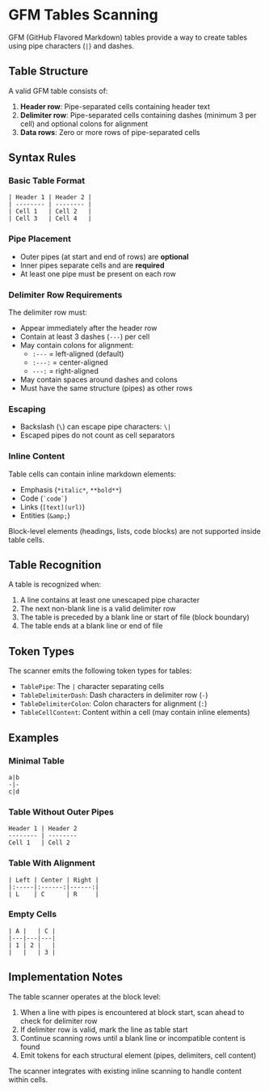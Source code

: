 # GFM Tables Scanning

GFM (GitHub Flavored Markdown) tables provide a way to create tables using pipe characters (`|`) and dashes.

## Table Structure

A valid GFM table consists of:

1. **Header row**: Pipe-separated cells containing header text
2. **Delimiter row**: Pipe-separated cells containing dashes (minimum 3 per cell) and optional colons for alignment
3. **Data rows**: Zero or more rows of pipe-separated cells

## Syntax Rules

### Basic Table Format

```
| Header 1 | Header 2 |
| -------- | -------- |
| Cell 1   | Cell 2   |
| Cell 3   | Cell 4   |
```

### Pipe Placement

- Outer pipes (at start and end of rows) are **optional**
- Inner pipes separate cells and are **required**
- At least one pipe must be present on each row

### Delimiter Row Requirements

The delimiter row must:
- Appear immediately after the header row
- Contain at least 3 dashes (`---`) per cell
- May contain colons for alignment:
  - `:---` = left-aligned (default)
  - `:---:` = center-aligned
  - `---:` = right-aligned
- May contain spaces around dashes and colons
- Must have the same structure (pipes) as other rows

### Escaping

- Backslash (`\`) can escape pipe characters: `\|`
- Escaped pipes do not count as cell separators

### Inline Content

Table cells can contain inline markdown elements:
- Emphasis (`*italic*`, `**bold**`)
- Code (`` `code` ``)
- Links (`[text](url)`)
- Entities (`&amp;`)

Block-level elements (headings, lists, code blocks) are not supported inside table cells.

## Table Recognition

A table is recognized when:
1. A line contains at least one unescaped pipe character
2. The next non-blank line is a valid delimiter row
3. The table is preceded by a blank line or start of file (block boundary)
4. The table ends at a blank line or end of file

## Token Types

The scanner emits the following token types for tables:

- `TablePipe`: The `|` character separating cells
- `TableDelimiterDash`: Dash characters in delimiter row (`-`)
- `TableDelimiterColon`: Colon characters for alignment (`:`)
- `TableCellContent`: Content within a cell (may contain inline elements)

## Examples

### Minimal Table

```
a|b
-|-
c|d
```

### Table Without Outer Pipes

```
Header 1 | Header 2
-------- | --------
Cell 1   | Cell 2
```

### Table With Alignment

```
| Left | Center | Right |
|:-----|:------:|------:|
| L    | C      | R     |
```

### Empty Cells

```
| A |   | C |
|---|---|---|
| 1 | 2 |   |
|   |   | 3 |
```

## Implementation Notes

The table scanner operates at the block level:
1. When a line with pipes is encountered at block start, scan ahead to check for delimiter row
2. If delimiter row is valid, mark the line as table start
3. Continue scanning rows until a blank line or incompatible content is found
4. Emit tokens for each structural element (pipes, delimiters, cell content)

The scanner integrates with existing inline scanning to handle content within cells.
